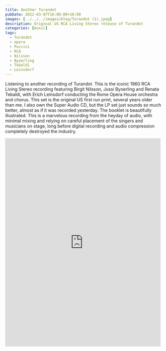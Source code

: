 ```yaml
---
title: Another Turandot
pubDate: 2022-03-07T16:00:00+10:00
images: [../../../images/blog/Turandot (1).jpeg]
description: Original US RCA Living Stereo release of Turandot
categories: [music]
tags:
  - Turandot
  - opera
  - Puccini
  - RCA
  - Nilsson
  - Byoerling
  - Tebaldi
  - Leinsdorf
---
```


Listening to another recording of Turandot. This is the iconic 1960 RCA Living Stereo recording featuring Birgit Nilsson, Jussi Byoerling and Renata Tebaldi, with Erich Leinsdorf conducting the Rome Opera House orchestra and chorus.
This set is the original US first run print, several years older than me. I also own the Super Audio CD, but the LP set just sounds so much better, almost as if it was recorded yesterday. The booklet is beautifully illustrated.
This is a marvelous recording from the heyday of audio, with minimal mixing and relying on careful placement of the singers and musicians on stage, long before digital recording and audio compression completely destroyed the industry.

<iframe src="https://www.facebook.com/plugins/post.php?href=https%3A%2F%2Fwww.facebook.com%2Fchris1.tham%2Fposts%2Fpfbid02aCxJf9twk4uze15weszh5MAH542dgUTLmHfvmUtpub3iuzhGmw6WeyAJyFfsAL2Gl&show_text=true&width=500" width="500" height="671" style="border:none;overflow:hidden" scrolling="no" frameborder="0" allowfullscreen="true" allow="autoplay; clipboard-write; encrypted-media; picture-in-picture; web-share"></iframe>
